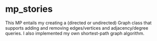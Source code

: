 # mp_stories
This MP entails my creating a (directed or undirected) Graph class that supports adding and removing edges/vertices and adjacency/degree queries. I also implemented my own shortest-path graph algorithm. 
